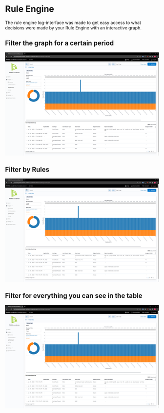 # Rule Engine

The rule engine log-interface was made to get easy access to what decisions were made by your Rule Engine with an interactive graph.&#x20;

## Filter the graph for a certain period

![](../../../.gitbook/assets/rule-engine-timeFilter.gif)

## Filter by Rules

![](../../../.gitbook/assets/rule-engine-ruleFilter.gif)

## Filter for everything you can see in the table

![](../../../.gitbook/assets/rule-engine-anyFilter.gif)

